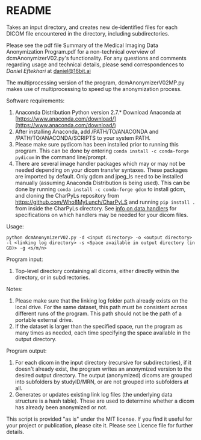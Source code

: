 # README #

Takes an input directory, and creates new de-identified files for each DICOM file encountered in the directory, including subdirectories.

Please see the pdf file Summary of the Medical Imaging Data Anonymization Program.pdf for a non-technical overview of dcmAnonymizerV02.py's functionality.
For any questions and comments regarding usage and technical details,
please send correspondences to *Daniel Eftekhari* at [daniel@16bit.ai](daniel@16bit.ai)

The multiprocessing version of the program, dcmAnonymizerV02MP.py makes use of multiprocessing to speed up the anonymization process.

Software requirements:
1. Anaconda Distribution Python version 2.7.*
Download Anaconda at [https://www.anaconda.com/download/](https://www.anaconda.com/download/)
2. After installing Anaconda, add /PATH/TO/ANACONDA and /PATH/TO/ANACONDA/SCRIPTS to your system PATH.
3. Please make sure pydicom has been installed prior to running this program.
This can be done by entering `conda install -c conda-forge pydicom` in the command line/prompt.
4. There are several image handler packages which may or may not be needed depending on your dicom transfer syntaxes.
These packages are imported by default. Only gdcm and jpeg_ls need to be installed manually (assuming Anaconda Distribution is being used).
This can be done by running `conda install -c conda-forge gdcm` to install gdcm, and cloning the CharPyLs repository from https://github.com/Who8MyLunch/CharPyLS and running `pip install .` from inside the CharPyLs directory.
See [info on data handlers](https://pydicom.github.io/pydicom/dev/image_data_handlers.html) for specifications on which handlers may be needed
for your dicom files.

Usage:
```
python dcmAnonymizerV02.py -d <input directory> -o <output directory> -l <linking log directory> -s <Space available in output directory (in GB)> -g <s/m/n>
```

Program input:
1. Top-level directory containing all dicoms, either directly within the directory, or in subdirectories.

Notes:
1. Please make sure that the linking log folder path already exists on the local drive.
For the same dataset, this path must be consistent across different runs of the program.
This path should not be the path of a portable external drive.
2. If the dataset is larger than the specified space, run the program as many times as needed, each time specifying the space available in the output directory.

Program output:
1. For each dicom in the input directory (recursive for subdirectories), if it doesn't already exist, the program writes an anonymized version to the desired output directory.
The output (anonymized) dicoms are grouped into subfolders by studyID/MRN, or are not grouped into subfolders at all.
2. Generates or updates existing link log files (the underlying data structure is a hash table). These are used to determine whether a dicom has already been anonymized or not.


This script is provided "as is" under the MIT license. If you find it useful for your project or publication, please cite it. Please see Licence file for further details.
